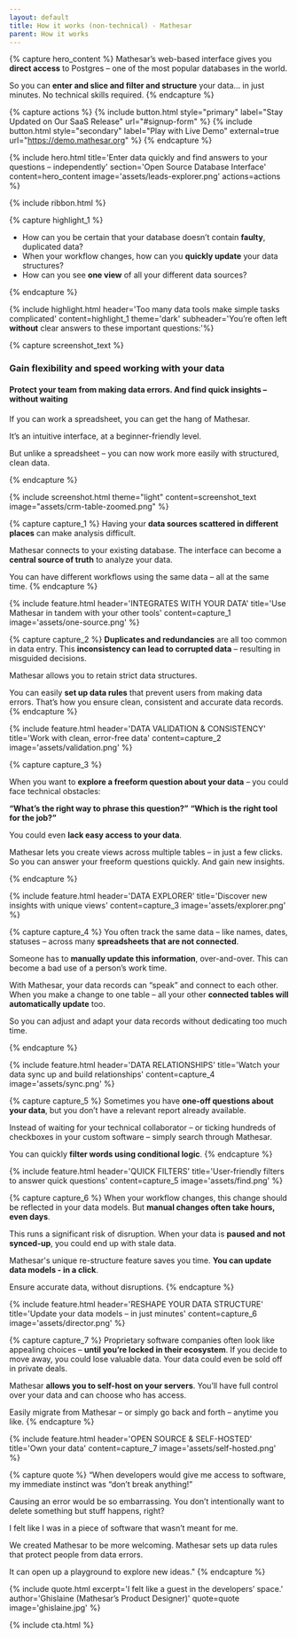 ```yaml
---
layout: default
title: How it works (non-technical) - Mathesar
parent: How it works
---
```

{% capture hero_content %}
Mathesar’s web-based interface gives you **direct access** to Postgres – one of the most popular databases in the world.

So you can **enter and slice and filter and structure** your data… in just minutes.
No technical skills required.
{% endcapture %}

{% capture actions %}
{% include button.html style="primary" label="Stay Updated on Our SaaS Release" url="#signup-form" %}
{% include button.html style="secondary" label="Play with Live Demo" external=true url="https://demo.mathesar.org" %}
{% endcapture %}

{% include hero.html
title='Enter data quickly and find answers to your questions – independently'
section='Open Source Database Interface' content=hero_content
image='assets/leads-explorer.png' actions=actions %}

{% include ribbon.html %}

{% capture highlight_1 %}

- How can you be certain that your database doesn’t contain **faulty**, duplicated data?
- When your workflow changes, how can you **quickly update** your data structures?
- How can you see **one view** of all your different data sources?

{% endcapture %}

{% include highlight.html header='Too many data tools make simple tasks complicated' content=highlight_1 theme='dark' subheader='You’re often left <strong>without</strong> clear answers to these important questions:'%}

{% capture screenshot_text %}

### Gain flexibility and speed working with your data

#### Protect your team from making data errors. And find quick insights – without waiting

If you can work a spreadsheet, you can get the hang of Mathesar.

It’s an intuitive interface, at a beginner-friendly level.

But unlike a spreadsheet – you can now work more easily with structured, clean data.

{% endcapture %}

{% include screenshot.html theme="light" content=screenshot_text image="assets/crm-table-zoomed.png" %}

{% capture capture_1 %}
Having your **data sources scattered in different places** can make analysis difficult.

Mathesar connects to your existing database. The interface can become a **central source of truth** to analyze your data.

You can have different workflows using the same data – all at the same time.
{% endcapture %}

{% include feature.html
    header='INTEGRATES WITH YOUR DATA'
    title='Use Mathesar in tandem with your other tools'
    content=capture_1
    image='assets/one-source.png'
%}

{% capture capture_2 %}
**Duplicates and redundancies** are all too common in data entry. This **inconsistency can lead to corrupted data** – resulting in misguided decisions.

Mathesar allows you to retain strict data structures.

You can easily **set up data rules** that prevent users from making data errors.
That’s how you ensure clean, consistent and accurate data records.
{% endcapture %}

{% include feature.html
    header='DATA VALIDATION & CONSISTENCY'
    title='Work with clean, error-free data'
    content=capture_2
    image='assets/validation.png'
%}

{% capture capture_3 %}

When you want to **explore a freeform question about your data** – you could face technical obstacles:

**“What’s the right way to phrase this question?”**
**“Which is the right tool for the job?”**

You could even **lack easy access to your data**.

Mathesar lets you create views across multiple tables – in just a few clicks. So you can answer your freeform questions quickly. And gain new insights.

{% endcapture %}

{% include feature.html
    header='DATA EXPLORER'
    title='Discover new insights with unique views'
    content=capture_3
    image='assets/explorer.png'
%}

{% capture capture_4 %}
You often track the same data – like names, dates, statuses – across many **spreadsheets that are not connected**.

Someone has to **manually update this information**, over-and-over. This can become a bad use of a person’s work time.

With Mathesar, your data records can “speak” and connect to each other. When you make a change to one table – all your other **connected tables will automatically update** too.

So you can adjust and adapt your data records without dedicating too much time.

{% endcapture %}

{% include feature.html
    header='DATA RELATIONSHIPS'
    title='Watch your data sync up and build relationships'
    content=capture_4
    image='assets/sync.png'
%}

{% capture capture_5 %}
Sometimes you have **one-off questions about your data**, but you don’t have a relevant report already available.

Instead of waiting for your technical collaborator – or ticking hundreds of checkboxes in your custom software – simply search through Mathesar.

You can quickly **filter words using conditional logic**.
{% endcapture %}

{% include feature.html
    header='QUICK FILTERS'
    title='User-friendly filters to answer quick questions'
    content=capture_5
    image='assets/find.png'
%}

{% capture capture_6 %}
When your workflow changes, this change should be reflected in your data models.
But **manual changes often take hours, even days**.

This runs a significant risk of disruption. When your data is **paused and not synced-up**, you could end up with stale data.

Mathesar's unique re-structure feature saves you time. **You can update data models - in a click**.

Ensure accurate data, without disruptions.
{% endcapture %}

{% include feature.html
    header='RESHAPE YOUR DATA STRUCTURE'
    title='Update your data models – in just minutes'
    content=capture_6
    image='assets/director.png'
%}

{% capture capture_7 %}
Proprietary software companies often look like appealing choices – **until you’re locked in their ecosystem**.
If you decide to move away, you could lose valuable data. Your data could even be sold off in private deals.

Mathesar **allows you to self-host on your servers**. You’ll have full control over your data and can choose who has access.

Easily migrate from Mathesar – or simply go back and forth – anytime you like.
{% endcapture %}

{% include feature.html
    header='OPEN SOURCE & SELF-HOSTED'
    title='Own your data'
    content=capture_7
    image='assets/self-hosted.png'
%}

{% capture quote %}
“When developers would give me access to software, my immediate instinct was “don’t break anything!”

Causing an error would be so embarrassing. You don’t intentionally want to delete something but stuff happens, right?

I felt like I was in a piece of software that wasn’t meant for me.

We created Mathesar to be more welcoming. Mathesar sets up data rules that protect people from data errors.

It can open up a playground to explore new ideas."
{% endcapture %}

{%
include quote.html
excerpt='I felt like a guest in the developers’ space.'
author='Ghislaine (Mathesar’s Product Designer)'
quote=quote
image='ghislaine.jpg'
%}

{% include cta.html %}
